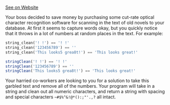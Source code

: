 [See on Website](https://www.codewars.com/kata/57e1e61ba396b3727c000251)

Your boss decided to save money by purchasing some cut-rate optical character recognition software for scanning in the text of old novels to your database. At first it seems to capture words okay, but you quickly notice that it throws in a lot of numbers at random places in the text. For example:

```python
string_clean('! !') == '! !'
string_clean('123456789') == ''
string_clean('This looks5 grea8t!') == 'This looks great!'

```
```javascript
stringClean('! !') == '! !'
stringClean('123456789') == ''
stringClean('This looks5 grea8t!') == 'This looks great!'

```

Your harried co-workers are looking to you for a solution to take this garbled text and remove all of the numbers. Your program will take in a string and clean out all numeric characters, and return a string with spacing and special characters `~#$%^&!@*():;"'.,?` all intact.
